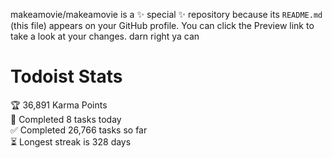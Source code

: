makeamovie/makeamovie is a ✨ special ✨ repository because its `README.md` (this file) appears on your GitHub profile.
You can click the Preview link to take a look at your changes. darn right ya can

# Todoist Stats

<!-- TODO-IST:START -->
🏆  36,891 Karma Points           
🌸  Completed 8 tasks today           
✅  Completed 26,766 tasks so far           
⏳  Longest streak is 328 days
<!-- TODO-IST:END -->